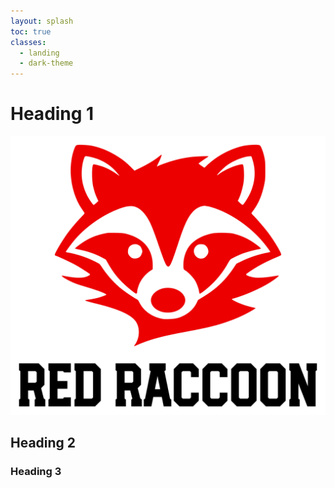 ```yaml
---
layout: splash
toc: true
classes:
  - landing
  - dark-theme
---
```



# Heading 1
 

![image](/docs/assets/images/Color%20logo%20with%20background.png)


## Heading 2


### Heading 3